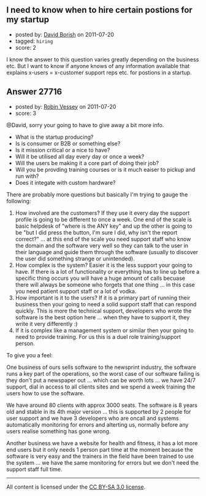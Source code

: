 ## I need to know when to hire certain postions for my startup

- posted by: [David Borish](https://stackexchange.com/users/-1/12088-david-borish) on 2011-07-20
- tagged: `hiring`
- score: 2

I know the answer to this question varies greatly depending on the business etc. But I want to know if anyone knows of any information available that explains x-users = x-customer support reps etc. for postions in a startup. 


## Answer 27716

- posted by: [Robin Vessey](https://stackexchange.com/users/-1/984-robin-vessey) on 2011-07-20
- score: 3

@David, sorry your going to have to give away a bit more info. 

 - What is the startup producing? 
 - Is is consumer or B2B or something else? 
 - Is it mission critical or a nice to have? 
 - Will it be utilised all day every day or once a week?
 - Will the users be making it a core part of doing their job?
 - Will you be provding training courses or is it much eaiser to pickup and run with?
 - Does it integate with custom hardware?

There are probably more questions but basically I'm trying to gauge the following:

 1. How involved are the customers? If they use it every day the support profile is going to be different to once a week. One end of the scale is basic helpdesk of "where is the ANY key" and up the other is going to be "but I did press the button, I'm sure I did, why isn't the report correct?" ... at this end of the scale you need support staff who know the domain and the software very well so they can talk to the user in their language and guide them through the software (usually to discover the user did something strange or unintended). 
 1. How complex is the system? Easier it is the less support your going to have. If there is a lot of functionality or everything has to line up before a specific thing occurs you will have a huge amount of calls becuase there will always be someone who forgets that one thing ... in this case you need patient support staff or a lot of vodka.
 1. How important is it to the users? If it is a primary part of running their business then your going to need a solid support staff that can respond quickly. This is more the technical support, developers who wrote the software is the best option here ... when they have to support it, they write it very differently :)
 1. If it is complex like a management system or similar then your going to need to provide training. For us this is a duel role training/support person. 

To give you a feel:

One business of ours sells software to the newsprint industry, the software runs a key part of the operations, so the worst case of our software failing is they don't put a newspaper out ... which can be worth lots ... we have 24/7 support, dial in access to all clients sites and we spend a week training the users how to use the software. 

We have around 80 clients with approx 3000 seats. The software is 8 years old and stable in its 4th major version ... this is supported by 2 people for user support and we have 3 developers who are oncall and systems automatically monitoring for errors and alterting us, normally before any users realise something has gone wrong.

Another business we have a website for health and fitness, it has a lot more end users but it only needs 1 person part time at the moment because the software is very easy and the trainers in the field have been trained to use the system ... we have the same monitoring for errors but we don't need the support staff full time.





---

All content is licensed under the [CC BY-SA 3.0 license](https://creativecommons.org/licenses/by-sa/3.0/).
